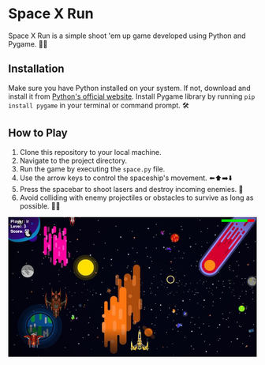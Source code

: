 # Space X Run
Space X Run is a simple shoot 'em up game developed using Python and Pygame. 🚀💥

## Installation
Make sure you have Python installed on your system. If not, download and install it from [Python's official website](https://www.python.org).
Install Pygame library by running `pip install pygame` in your terminal or command prompt. 🛠️

## How to Play
1. Clone this repository to your local machine.
2. Navigate to the project directory.
3. Run the game by executing the `space.py` file.
4. Use the arrow keys to control the spaceship's movement. ⬅️⬆️➡️⬇️
5. Press the spacebar to shoot lasers and destroy incoming enemies. 🔫
6. Avoid colliding with enemy projectiles or obstacles to survive as long as possible. 🚫💥


![spaceXrun](https://github.com/MohamedAgdid/space-shoot-game/blob/main/space%20x%20run.png)
